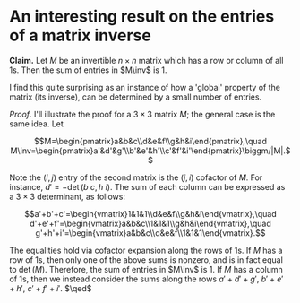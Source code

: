 # An interesting result on the entries of a matrix inverse


**Claim.** Let $M$ be an invertible $n\times n$ matrix which has a row or column of all 1s. Then the sum of entries in $M\inv$ is 1.

I find this quite surprising as an instance of how a 'global' property
of the matrix (its inverse), can be determined by a small number of
entries.

*Proof*. I'll illustrate the proof for a $3\times3$ matrix $M$; the general
case is the same idea. Let

$$M=\begin{pmatrix}a&b&c\\d&e&f\\g&h&i\end{pmatrix},\quad
M\inv=\begin{pmatrix}a'&d'&g'\\b'&e'&h'\\c'&f'&i'\end{pmatrix}\biggm/|M|.$$

Note the $(i,j)$ entry of the second matrix is the $(j,i)$ cofactor of
$M$. For instance, $d'=-\det(b\ c,h\ i)$. The sum of each column can be
expressed as a $3\times3$ determinant, as follows:

$$a'+b'+c'=\begin{vmatrix}1&1&1\\d&e&f\\g&h&i\end{vmatrix},\quad
d'+e'+f'=\begin{vmatrix}a&b&c\\1&1&1\\g&h&i\end{vmatrix},\quad
g'+h'+i'=\begin{vmatrix}a&b&c\\d&e&f\\1&1&1\end{vmatrix}.$$

The equalities hold via cofactor expansion along the rows of 1s. If
$M$ has a row of 1s, then only one of the above sums is nonzero, and
is in fact equal to $\det(M)$. Therefore, the sum of entries in
$M\inv$ is 1. If $M$ has a column of 1s, then we instead consider the
sums along the rows $a'+d'+g'$, $b'+e'+h'$, $c'+f'+i'$. $\qed$
